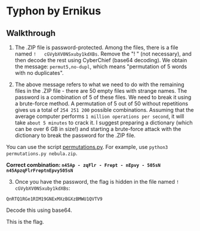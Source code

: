 # Typhon by Ernikus
## Walkthrough

1. The .ZIP file is password-protected.
Among the files, there is a file named `!   cGVybXV0NSxuby1kdXBs`. Remove the "!   " (not necessary), and then decode the rest using CyberChief (base64 decoding). We obtain the message: `permut5,no-dupl`, which means "permutation of 5 words with no duplicates".

2. The above message refers to what we need to do with the remaining files in the .ZIP file - there are 50 empty files with strange names. The password is a combination of 5 of these files. We need to break it using a brute-force method. A permutation of 5 out of 50 without repetitions gives us a total of `254 251 200` possible combinations. Assuming that the average computer performs `1 million operations per second`, it will take `about 5 minutes` to crack it. I suggest preparing a dictionary (which can be over 6 GB in size!) and starting a brute-force attack with the dictionary to break the password for the .ZIP file.

You can use the script [permutations.py](permutations.py). For example, use `python3 permutations.py nebula.zip`.

**Correct combination: `n45Ap - zqFlr - Frept - nEpvy - 505sN`
`n45ApzqFlrFreptnEpvy505sN`**

3. Once you have the password, the flag is hidden in the file named `!   cGVybXV0NSxuby1kdXBs`:

`QnRTQ1RGe1RIM19GNExMXzBGXzBMWU1QVTV9`

Decode this using base64.

This is the flag.